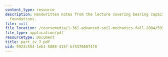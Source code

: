 ```yaml
---
content_type: resource
description: Handwritten notes from the lecture covering bearing capacity of shallow
  foundations.
file: null
file_location: /coursemedia/1-361-advanced-soil-mechanics-fall-2004/5923c5541eb15888415fbf53766874f0_part_iv_7.pdf
file_type: application/pdf
resourcetype: Document
title: part_iv_7.pdf
uid: 5923c554-1eb1-5888-415f-bf53766874f0
---
```

